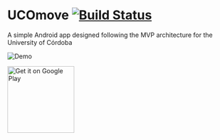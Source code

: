 # UCOmove [![Build Status](https://travis-ci.org/Gnzlt/UCOmove.svg?branch=master)](https://travis-ci.org/Gnzlt/UCOmove)
A simple Android app designed following the MVP architecture for the University of Córdoba


![Demo](https://raw.githubusercontent.com/Gnzlt/UCOmove/master/art/UCOmove.gif)

<a href='https://play.google.com/store/apps/details?id=com.gnzlt.ucotren'><img alt='Get it on Google Play' width='150' src='https://play.google.com/intl/en_gb/badges/images/generic/en_badge_web_generic.png'/></a>
